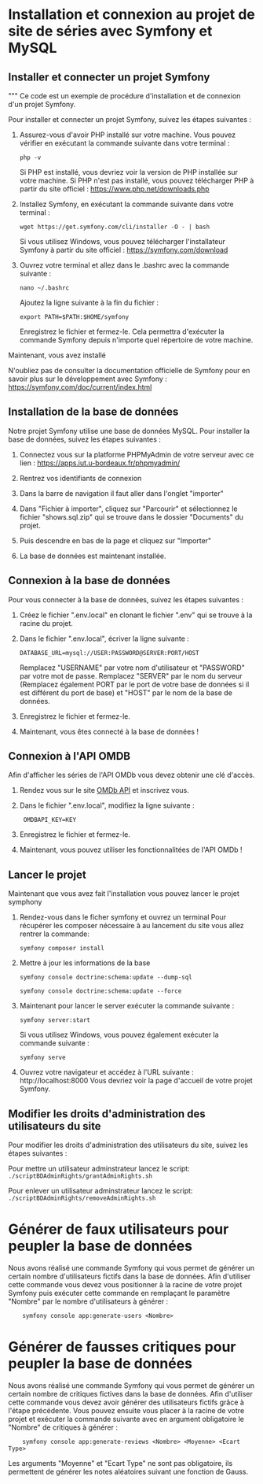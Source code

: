 # Installation et connexion au projet de site de séries avec Symfony et MySQL

## Installer et connecter un projet Symfony
"""
Ce code est un exemple de procédure d'installation et de connexion d'un projet Symfony.

Pour installer et connecter un projet Symfony, suivez les étapes suivantes :

1. Assurez-vous d'avoir PHP installé sur votre machine. Vous pouvez vérifier en exécutant la commande suivante dans votre terminal :
    ```
    php -v
    ```
    Si PHP est installé, vous devriez voir la version de PHP installée sur votre machine.
    Si PHP n'est pas installé, vous pouvez télécharger PHP à partir du site officiel : https://www.php.net/downloads.php

2. Installez Symfony, en exécutant la commande suivante dans votre terminal :
    ```
    wget https://get.symfony.com/cli/installer -O - | bash
    ```
    Si vous utilisez Windows, vous pouvez télécharger l'installateur Symfony à partir du site officiel : https://symfony.com/download

3. Ouvrez votre terminal et allez dans le .bashrc avec la commande suivante :
    ```
    nano ~/.bashrc
    ```
    Ajoutez la ligne suivante à la fin du fichier :
    ```
    export PATH=$PATH:$HOME/symfony
    ```
    Enregistrez le fichier et fermez-le.
    Cela permettra d'exécuter la commande Symfony depuis n'importe quel répertoire de votre machine.

Maintenant, vous avez installé 

N'oubliez pas de consulter la documentation officielle de Symfony pour en savoir plus sur le développement avec Symfony : https://symfony.com/doc/current/index.html

## Installation de la base de données

Notre projet Symfony utilise une base de données MySQL. Pour installer la base de données, suivez les étapes suivantes :

1. Connectez vous sur la platforme PHPMyAdmin de votre serveur avec ce lien : https://apps.iut.u-bordeaux.fr/phpmyadmin/

2. Rentrez vos identifiants de connexion

3. Dans la barre de navigation il faut aller dans l'onglet "importer"

4. Dans  "Fichier à importer", cliquez sur "Parcourir" et sélectionnez le fichier "shows.sql.zip" qui se trouve dans le dossier "Documents" du projet.

5. Puis descendre en bas de la page et cliquez sur "Importer"

6. La base de données est maintenant installée.

## Connexion à la base de données

Pour vous connecter à la base de données, suivez les étapes suivantes :

1. Créez le fichier ".env.local" en clonant le fichier ".env" qui se trouve à la racine du projet.

2. Dans le fichier ".env.local", écriver la ligne suivante :
    ```
    DATABASE_URL=mysql://USER:PASSWORD@SERVER:PORT/HOST
    ```
    Remplacez "USERNAME" par votre nom d'utilisateur et "PASSWORD" par votre mot de passe. Remplacez "SERVER" par le nom du serveur (Remplacez également PORT par le port de votre base de données si il est différent du port de base) et "HOST" par le nom de la base de données.

3. Enregistrez le fichier et fermez-le.

4. Maintenant, vous êtes connecté à la base de données !
   
## Connexion à l'API OMDB

Afin d'afficher les séries de l'API OMDb vous devez obtenir une clé d'accès.

1. Rendez vous sur le site [OMDb API](https://www.omdbapi.com/apikey.aspx) et inscrivez vous.

2. Dans le fichier ".env.local", modifiez la ligne suivante :
   ```
    OMDBAPI_KEY=KEY
    ```
3. Enregistrez le fichier et fermez-le.

4. Maintenant, vous pouvez utiliser les fonctionnalitées de l'API OMDb !

## Lancer le projet 
Maintenant que vous avez fait l'installation vous pouvez lancer le projet symphony 

1. Rendez-vous dans le ficher symfony et ouvrez un terminal 
    Pour récupérer les composer nécessaire à au lancement du site vous allez rentrer la commande:
    ```
    symfony composer install
    ```
2. Mettre à jour les informations de la base 
    ```
    symfony console doctrine:schema:update --dump-sql
    ```
    ```
    symfony console doctrine:schema:update --force
    ```
3. Maintenant pour lancer le server exécuter la commande suivante :
    ```
    symfony server:start
    ```
    Si vous utilisez Windows, vous pouvez également exécuter la commande suivante :
    ```
    symfony serve
    ```
4. Ouvrez votre navigateur et accédez à l'URL suivante : http://localhost:8000
    Vous devriez voir la page d'accueil de votre projet Symfony.


## Modifier les droits d'administration des utilisateurs du site

Pour modifier les droits d'administration des utilisateurs du site, suivez les étapes suivantes :

Pour mettre un utilisateur adminstrateur lancez le script:
    ```
    ./scriptBDAdminRights/grantAdminRights.sh
    ```

Pour enlever un utilisateur adminstrateur lancez le script:
    ```
    ./scriptBDAdminRights/removeAdminRights.sh
    ```

# Générer de faux utilisateurs pour peupler la base de données

Nous avons réalisé une commande Symfony qui vous permet de générer un certain nombre d'utilisateurs fictifs dans la base de données.
Afin d'utiliser cette commande vous devez vous positionner à la racine de votre projet Symfony puis exécuter cette commande en remplaçant le paramètre "Nombre" par le nombre d'utilisateurs à générer :

```
    symfony console app:generate-users <Nombre>
```

# Générer de fausses critiques pour peupler la base de données

Nous avons réalisé une commande Symfony qui vous permet de générer un certain nombre de critiques fictives dans la base de données.
Afin d'utiliser cette commande vous devez avoir générer des utilisateurs fictifs grâce à l'étape précédente.
Vous pouvez ensuite vous placer à la racine de votre projet et exécuter la commande suivante avec en argument obligatoire le "Nombre" de critiques à générer :

```
    symfony console app:generate-reviews <Nombre> <Moyenne> <Ecart Type>
```

Les arguments "Moyenne" et "Ecart Type" ne sont pas obligatoire, ils permettent de générer les notes aléatoires suivant une fonction de Gauss.
